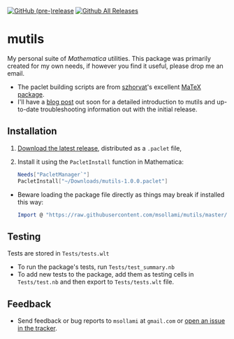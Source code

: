 [![GitHub (pre-)release](https://img.shields.io/github/release/msollami/mutils/all.svg)](https://github.com/msollami/mutils/releases)
[![Github All Releases](https://img.shields.io/github/downloads/msollami/mutils/total.svg)](https://github.com/msollami/mutils/releases)


# mutils

My personal suite of *Mathematica* utilities. This package was primarily created for my own needs, if however you find it useful, please drop me an email.

* The paclet building scripts are from [szhorvat](http://szhorvat.net/pelican)'s excellent [MaTeX package](https://github.com/szhorvat/MaTeX).
* I'll have a [blog post](http://mikesollami.com) out soon for a detailed introduction to mutils and up-to-date troubleshooting information out with the initial release.

## Installation

1. [Download the latest release](https://github.com/msollami/mutils/releases), distributed as a `.paclet` file,
2. Install it using the `PacletInstall` function in Mathematica:

	```	mathematica
	Needs["PacletManager`"]
	PacletInstall["~/Downloads/mutils-1.0.0.paclet"]
	```        

- Beware loading the package file directly as things may break if installed this way:

	``` mathematica
	Import @ "https://raw.githubusercontent.com/msollami/mutils/master/mutils/mutils.m"
	```

## Testing

Tests are stored in `Tests/tests.wlt`

- To run the package's tests, run `Tests/test_summary.nb`
- To add new tests to the package, add them as testing cells in `Tests/test.nb` and then export to `Tests/tests.wlt` file.

## Feedback

* Send feedback or bug reports to `msollami` at `gmail.com` or [open an issue in the tracker](https://github.com/msollami/mutils/issues).











